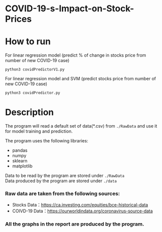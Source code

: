 # COVID-19-s-Impact-on-Stock-Prices

# How to run

For linear regression model (predict % of change in stocks price from number of new COVID-19 case)  

`python3 covidPredictorV1.py`

For linear regression model and SVM (predict stocks price from number of new COVID-19 case)  

`python3 covidPredictor.py`

# Description
The program will read a default set of data(*.csv) from `./RawData` and use it for model training and prediction.

The program uses the following libraries:
* pandas
* numpy
* sklearn
* matplotlib

Data to be read by the program are stored under `./RawData`  
Data produced by the program are stored under `./data`


### Raw data are taken from the following sources:
* Stocks Data：https://ca.investing.com/equities/bce-historical-data
* COIVD-19 Data：https://ourworldindata.org/coronavirus-source-data


### All the graphs in the report are produced by the program.
